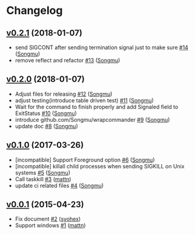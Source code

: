 # Changelog

## [v0.2.1](https://github.com/Songmu/timeout/compare/v0.2.0...v0.2.1) (2018-01-07)

* send SIGCONT after sending termination signal just to make sure [#14](https://github.com/Songmu/timeout/pull/14) ([Songmu](https://github.com/Songmu))
* remove reflect and refactor [#13](https://github.com/Songmu/timeout/pull/13) ([Songmu](https://github.com/Songmu))

## [v0.2.0](https://github.com/Songmu/timeout/compare/v0.1.0...v0.2.0) (2018-01-07)

* Adjust files for releasing [#12](https://github.com/Songmu/timeout/pull/12) ([Songmu](https://github.com/Songmu))
* adjust testing(introduce table driven test) [#11](https://github.com/Songmu/timeout/pull/11) ([Songmu](https://github.com/Songmu))
* Wait for the command to finish properly and add Signaled field to ExitStatus [#10](https://github.com/Songmu/timeout/pull/10) ([Songmu](https://github.com/Songmu))
* introduce github.com/Songmu/wrapcommander [#9](https://github.com/Songmu/timeout/pull/9) ([Songmu](https://github.com/Songmu))
* update doc [#8](https://github.com/Songmu/timeout/pull/8) ([Songmu](https://github.com/Songmu))

## [v0.1.0](https://github.com/Songmu/timeout/compare/v0.0.1...v0.1.0) (2017-03-26)

* [incompatible] Support Foreground option [#6](https://github.com/Songmu/timeout/pull/6) ([Songmu](https://github.com/Songmu))
* [incompatible] killall child processes when sending SIGKILL on Unix systems [#5](https://github.com/Songmu/timeout/pull/5) ([Songmu](https://github.com/Songmu))
* Call taskkill [#3](https://github.com/Songmu/timeout/pull/3) ([mattn](https://github.com/mattn))
* update ci related files [#4](https://github.com/Songmu/timeout/pull/4) ([Songmu](https://github.com/Songmu))

## [v0.0.1](https://github.com/Songmu/timeout/compare/fca682e36f92...v0.0.1) (2015-04-23)

* Fix document [#2](https://github.com/Songmu/timeout/pull/2) ([syohex](https://github.com/syohex))
* Support windows [#1](https://github.com/Songmu/timeout/pull/1) ([mattn](https://github.com/mattn))
